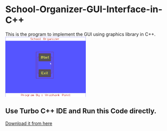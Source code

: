 # School-Organizer-GUI-Interface-in-C++

This is the program to implement the GUI using graphics library in C++.<br>
<img src="https://github.com/VrushankPatel/School-Organizer-GUI-Interface-in-C-/blob/master/1.png" width="50%">
## Use Turbo C++ IDE and Run this Code directly.
[Download it from here](https://developerinsider.co/download-turbo-c-for-windows-7-8-8-1-and-windows-10-32-64-bit-full-screen/)


